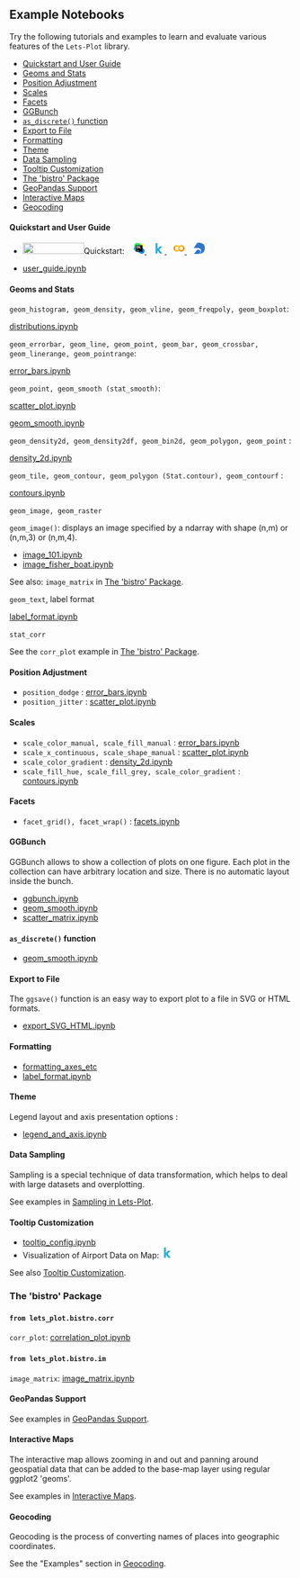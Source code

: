 ## Example Notebooks

Try the following tutorials and examples to learn and evaluate various features of the `Lets-Plot` library.

- [Quickstart and User Guide](#quickstart)
- [Geoms and Stats](#geoms_n_stats)
- [Position Adjustment](#pos)
- [Scales](#scales)
- [Facets](#facets)
- [GGBunch](#ggbunch)
- [`as_discrete()` function](#as_discrete)
- [Export to File](#export)
- [Formatting](#formatting)
- [Theme](#theme)
- [Data Sampling](#sampling)
- [Tooltip Customization](#tooltip)
- [The 'bistro' Package](#bistro)
- [GeoPandas Support](#geopandas)
- [Interactive Maps](#livemap)
- [Geocoding](#geocoding)



<a id="quickstart"></a>
#### Quickstart and User Guide

- Quickstart: 
            <a href="https://nbviewer.jupyter.org/github/JetBrains/lets-plot/blob/master/docs/examples/jupyter-notebooks/quickstart.ipynb"> 
                <img src="https://raw.githubusercontent.com/jupyter/design/master/logos/Badges/nbviewer_badge.png" width="109" height="20" align="left">
            </a>
            <span>&nbsp;&nbsp;</span>
            <a href="https://view.datalore.io/notebook/Zzg9EVS6i16ELQo3arzWsP" title="View in Datalore"> 
                <img src="https://raw.githubusercontent.com/JetBrains/lets-plot/master/docs/examples/images/logo_datalore.svg" width="20" height="20">
            </a>
            <span>&nbsp;&nbsp;</span>
            <a href="https://www.kaggle.com/alshan/lets-plot-quickstart" title="View at Kaggle"> 
                <img src="https://raw.githubusercontent.com/JetBrains/lets-plot/master/docs/examples/images/logo_kaggle.svg" width="20" height="20">
            </a>
            <span>&nbsp;&nbsp;</span>
            <a href="https://colab.research.google.com/drive/1uYYZcG0g0kP4lJdPkpWB8aBS96ioDii2?usp=sharing" title="View at Colab"> 
                <img src="https://raw.githubusercontent.com/JetBrains/lets-plot/master/docs/examples/images/logo_colab.svg" width="20" height="20">
            </a>
            <span>&nbsp;&nbsp;</span>
            <a href="https://deepnote.com/project/673ea421-638e-469d-8d04-5cc4c6e0258f#%2Fnotebook.ipynb" title="View at Deepnote"> 
                <img src="https://raw.githubusercontent.com/JetBrains/lets-plot/master/docs/examples/images/logo_deepnote.svg" width="20" height="20">
            </a>

- [user_guide.ipynb](https://nbviewer.jupyter.org/github/JetBrains/lets-plot/blob/master/docs/guide/user_guide.ipynb)


<a id="geoms_n_stats"></a>
#### Geoms and Stats

`geom_histogram, geom_density, geom_vline, geom_freqpoly, geom_boxplot`:

[distributions.ipynb](https://nbviewer.jupyter.org/github/JetBrains/lets-plot/blob/master/docs/examples/jupyter-notebooks/distributions.ipynb)

`geom_errorbar, geom_line, geom_point, geom_bar, geom_crossbar, geom_linerange, geom_pointrange`:

[error_bars.ipynb](https://nbviewer.jupyter.org/github/JetBrains/lets-plot/blob/master/docs/examples/jupyter-notebooks/error_bars.ipynb)

`geom_point, geom_smooth (stat_smooth)`:

[scatter_plot.ipynb](https://nbviewer.jupyter.org/github/JetBrains/lets-plot/blob/master/docs/examples/jupyter-notebooks/scatter_plot.ipynb)

[geom_smooth.ipynb](https://nbviewer.jupyter.org/github/JetBrains/lets-plot/blob/master/docs/examples/jupyter-notebooks/geom_smooth.ipynb) 

`geom_density2d, geom_density2df, geom_bin2d, geom_polygon, geom_point` :

[density_2d.ipynb](https://nbviewer.jupyter.org/github/JetBrains/lets-plot/blob/master/docs/examples/jupyter-notebooks/density_2d.ipynb)

`geom_tile, geom_contour, geom_polygon (Stat.contour), geom_contourf` :

[contours.ipynb](https://nbviewer.jupyter.org/github/JetBrains/lets-plot/blob/master/docs/examples/jupyter-notebooks/contours.ipynb)

`geom_image, geom_raster`

`geom_image()`: displays an image specified by a ndarray with shape (n,m) or (n,m,3) or (n,m,4).

* [image_101.ipynb](https://nbviewer.jupyter.org/github/JetBrains/lets-plot/blob/master/docs/examples/jupyter-notebooks/image_101.ipynb)
* [image_fisher_boat.ipynb](https://nbviewer.jupyter.org/github/JetBrains/lets-plot/blob/master/docs/examples/jupyter-notebooks/image_fisher_boat.ipynb)

See also: `image_matrix` in [The 'bistro' Package](#bistro).

`geom_text`, label format

[label_format.ipynb](https://nbviewer.jupyter.org/github/JetBrains/lets-plot/blob/master/docs/examples/jupyter-notebooks/label_format.ipynb)

`stat_corr`

See the `corr_plot` example in [The 'bistro' Package](#bistro).
 

<a id="pos"></a>
#### Position Adjustment

* `position_dodge` : [error_bars.ipynb](https://nbviewer.jupyter.org/github/JetBrains/lets-plot/blob/master/docs/examples/jupyter-notebooks/error_bars.ipynb)
* `position_jitter` : [scatter_plot.ipynb](https://nbviewer.jupyter.org/github/JetBrains/lets-plot/blob/master/docs/examples/jupyter-notebooks/scatter_plot.ipynb)


<a id="scales"></a>
#### Scales

* `scale_color_manual, scale_fill_manual` :
 [error_bars.ipynb](https://nbviewer.jupyter.org/github/JetBrains/lets-plot/blob/master/docs/examples/jupyter-notebooks/error_bars.ipynb)
* `scale_x_continuous, scale_shape_manual` :
 [scatter_plot.ipynb](https://nbviewer.jupyter.org/github/JetBrains/lets-plot/blob/master/docs/examples/jupyter-notebooks/scatter_plot.ipynb)
* `scale_color_gradient` : [density_2d.ipynb](https://nbviewer.jupyter.org/github/JetBrains/lets-plot/blob/master/docs/examples/jupyter-notebooks/density_2d.ipynb)
* `scale_fill_hue, scale_fill_grey, scale_color_gradient` : [contours.ipynb](https://nbviewer.jupyter.org/github/JetBrains/lets-plot/blob/master/docs/examples/jupyter-notebooks/contours.ipynb)


<a id="facets"></a>
#### Facets

* `facet_grid(), facet_wrap()` : [facets.ipynb](https://nbviewer.jupyter.org/github/JetBrains/lets-plot/blob/master/docs/examples/jupyter-notebooks/facets.ipynb)


<a id="ggbunch"></a>
#### GGBunch

GGBunch allows to show a collection of plots on one figure. Each plot in the collection can have arbitrary location and size. There is no automatic layout inside the bunch.

* [ggbunch.ipynb](https://nbviewer.jupyter.org/github/JetBrains/lets-plot/blob/master/docs/examples/jupyter-notebooks/ggbunch.ipynb) 
* [geom_smooth.ipynb](https://nbviewer.jupyter.org/github/JetBrains/lets-plot/blob/master/docs/examples/jupyter-notebooks/geom_smooth.ipynb)
* [scatter_matrix.ipynb](https://nbviewer.jupyter.org/github/JetBrains/lets-plot/blob/master/docs/examples/jupyter-notebooks/scatter_matrix.ipynb) 


<a id="as_discrete"></a>
#### `as_discrete()` function 

* [geom_smooth.ipynb](https://nbviewer.jupyter.org/github/JetBrains/lets-plot/blob/master/docs/examples/jupyter-notebooks/geom_smooth.ipynb) 


<a id="export"></a>
#### Export to File

The `ggsave()` function is an easy way to export plot to a file in SVG or HTML formats.

* [export_SVG_HTML.ipynb](https://nbviewer.jupyter.org/github/JetBrains/lets-plot/blob/master/docs/examples/jupyter-notebooks/export_SVG_HTML.ipynb)

<a id="formatting"></a>
#### Formatting

* [formatting_axes_etc](https://nbviewer.jupyter.org/github/JetBrains/lets-plot/blob/master/docs/examples/jupyter-notebooks/formatting_axes_etc.ipynb)
* [label_format.ipynb](https://nbviewer.jupyter.org/github/JetBrains/lets-plot/blob/master/docs/examples/jupyter-notebooks/label_format.ipynb)


<a id="theme"></a>
#### Theme

Legend layout and axis presentation options : 
 
* [legend_and_axis.ipynb](https://nbviewer.jupyter.org/github/JetBrains/lets-plot/blob/master/docs/examples/jupyter-notebooks/legend_and_axis.ipynb)


<a id="sampling"></a>
#### Data Sampling 

Sampling is a special technique of data transformation, which helps to deal with large datasets and overplotting.

See examples in [Sampling in Lets-Plot](https://github.com/JetBrains/lets-plot/blob/master/docs/sampling.md).


<a id="tooltip"></a>
#### Tooltip Customization

* [tooltip_config.ipynb](https://nbviewer.jupyter.org/github/JetBrains/lets-plot/blob/master/docs/examples/jupyter-notebooks/tooltip_config.ipynb)
* Visualization of Airport Data on Map: <a href="https://www.kaggle.com/alshan/visualization-of-airport-data-on-map" title="View at Kaggle"> 
                                               <img src="https://raw.githubusercontent.com/JetBrains/lets-plot/master/docs/examples/images/logo_kaggle.svg" width="20" height="20">
                                        </a>
                                        <br>
                                        
                                        
See also [Tooltip Customization](https://jetbrains.github.io/lets-plot-docs/pages/features/tooltips.html).


<a id="bistro"></a>
### The 'bistro' Package

#### `from lets_plot.bistro.corr`

`corr_plot`: [correlation_plot.ipynb](https://nbviewer.jupyter.org/github/JetBrains/lets-plot/blob/master/docs/examples/jupyter-notebooks/correlation_plot.ipynb)

#### `from lets_plot.bistro.im`

`image_matrix`: [image_matrix.ipynb](https://nbviewer.jupyter.org/github/JetBrains/lets-plot/blob/master/docs/examples/jupyter-notebooks/image_matrix.ipynb) 


<a id="geopandas"></a>
#### GeoPandas Support

See examples in [GeoPandas Support](https://github.com/JetBrains/lets-plot/blob/master/docs/geopandas.md). 


<a id="livemap"></a>
#### Interactive Maps 
  
The interactive map allows zooming in and out and panning around geospatial data that can be added to the base-map layer 
using regular ggplot2 'geoms'.

See examples in [Interactive Maps](https://github.com/JetBrains/lets-plot/blob/master/docs/interactive_maps.md). 


<a id="geocoding"></a>
#### Geocoding

Geocoding is the process of converting names of places into geographic coordinates.
         
See the "Examples" section in [Geocoding](https://github.com/JetBrains/lets-plot/blob/master/docs/geocoding.md). 


